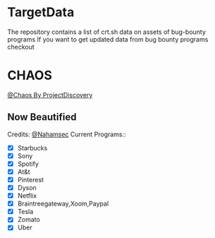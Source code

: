 # TargetData
The repository contains a list of crt.sh data on assets of bug-bounty programs
If you want to get updated data from bug bounty programs checkout 
# CHAOS 
[@Chaos By ProjectDiscovery](https://chaos.projectdiscovery.io/)
## Now Beautified
Credits: [@Nahamsec](https://twitter.com/NahamSec)
Current Programs::
- [x] Starbucks
- [x] Sony
- [x] Spotify
- [x] At&t
- [x] Pinterest
- [x] Dyson
- [x] Netflix
- [x] Braintreegateway,Xoom,Paypal
- [x] Tesla
- [x] Zomato
- [x] Uber
